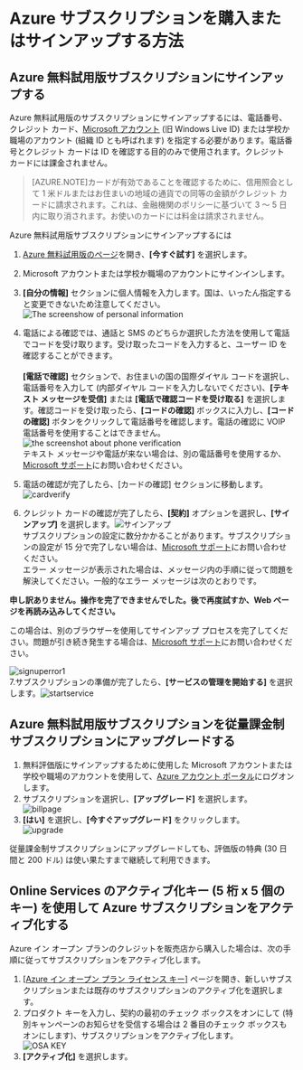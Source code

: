 <properties
	pageTitle="Azure サブスクリプションを購入またはサインアップする | Microsoft Azure"
	description="Azure サブスクリプションを購入またはサインアップする方法について説明します。"
	services="billing"
	documentationCenter=""
	authors="genlin"
	manager="jarrettr"
	editor="meerak"
	tags="billing"
	/>

<tags
	ms.service="billing"
	ms.workload="na"
	ms.tgt_pltfrm="na"
	ms.devlang="na"
	ms.topic="article"
	ms.date="10/20/2015"
	ms.author="genli"/>

# Azure サブスクリプションを購入またはサインアップする方法

## Azure 無料試用版サブスクリプションにサインアップする
Azure 無料試用版のサブスクリプションにサインアップするには、電話番号、クレジット カード、[Microsoft アカウント](https://www.microsoft.com/ja-JP/account/faq.aspx) (旧 Windows Live ID) または学校か職場のアカウント (組織 ID とも呼ばれます) を指定する必要があります。電話番号とクレジット カードは ID を確認する目的のみで使用されます。クレジット カードには課金されません。

>[AZURE.NOTE]カードが有効であることを確認するために、信用照会として 1 米ドルまたはお住まいの地域の通貨での同等の金額がクレジット カードに請求されます。これは、金融機関のポリシーに基づいて 3 ～ 5 日内に取り消されます。お使いのカードには料金は請求されません。

Azure 無料試用版サブスクリプションにサインアップするには

1. [Azure 無料試用版のページ](https://azure.microsoft.com/ja-JP/pricing/free-trial/)を開き、**[今すぐ試す]** を選択します。

2. Microsoft アカウントまたは学校か職場のアカウントにサインインします。

3. **[自分の情報]** セクションに個人情報を入力します。国は、いったん指定すると変更できないため注意してください。![The screenshow of personal information](./media/billing-buy-sign-up-azure-subscription/AboutYou.png)

4. 電話による確認では、通話と SMS のどちらか選択した方法を使用して電話でコードを受け取ります。受け取ったコードを入力すると、ユーザー ID を確認することができます。</br></br>**[電話で確認]** セクションで、お住まいの国の国際ダイヤル コードを選択し、電話番号を入力して (内部ダイヤル コードを入力しないでください)、**[テキスト メッセージを受信]** または **[電話で確認コードを受け取る]** を選択します。確認コードを受け取ったら、**[コードの確認]** ボックスに入力し、**[コードの確認]** ボタンをクリックして電話番号を確認します。電話の確認に VOIP 電話番号を使用することはできません。</br> ![the screenshot about phone verification](./media/billing-buy-sign-up-azure-subscription/PhoneVerify.png)</br>テキスト メッセージや電話が来ない場合は、別の電話番号を使用するか、[Microsoft サポート](https://ms.portal.azure.com/#blade/Microsoft_Azure_Support/HelpAndSupportBlade)にお問い合わせください。</br>
5. 電話の確認が完了したら、[カードの確認] セクションに移動します。![cardverify](./media/billing-buy-sign-up-azure-subscription/VardVerify.png)</br>
6. クレジット カードの確認が完了したら、**[契約]** オプションを選択し、**[サインアップ]** を選択します。![サインアップ](./media/billing-buy-sign-up-azure-subscription/Signup.png)</br>サブスクリプションの設定に数分かかることがあります。サブスクリプションの設定が 15 分で完了しない場合は、[Microsoft サポート](https://ms.portal.azure.com/#blade/Microsoft_Azure_Support/HelpAndSupportBlade)にお問い合わせください。</br>エラー メッセージが表示された場合は、メッセージ内の手順に従って問題を解決してください。一般的なエラー メッセージは次のとおりです。

**申し訳ありません。操作を完了できませんでした。後で再度試すか、Web ページを再読み込みしてください。** </br>

この場合は、別のブラウザーを使用してサインアップ プロセスを完了してください。問題が引き続き発生する場合は、[Microsoft サポート](https://ms.portal.azure.com/#blade/Microsoft_Azure_Support/HelpAndSupportBlade)にお問い合わせください。

![signuperror1](./media/billing-buy-sign-up-azure-subscription/signuperror1.png)</br>7.サブスクリプションの準備が完了したら、**[サービスの管理を開始する]** を選択します。![startservice](./media/billing-buy-sign-up-azure-subscription/startservice.png)

## Azure 無料試用版サブスクリプションを従量課金制サブスクリプションにアップグレードする

1. 無料評価版にサインアップするために使用した Microsoft アカウントまたは学校や職場のアカウントを使用して、[Azure アカウント ポータル](https://account.windowsazure.com/subscriptions)にログオンします。
2. サブスクリプションを選択し、**[アップグレード]** を選択します。</br>![billpage](./media/billing-buy-sign-up-azure-subscription/billpage.png)
3. **[はい]** を選択し、**[今すぐアップグレード]** をクリックします。</br>![upgrade](./media/billing-buy-sign-up-azure-subscription/Upgrade.png)

従量課金制サブスクリプションにアップグレードしても、評価版の特典 (30 日間と 200 ドル) は使い果たすまで継続して利用できます。

## Online Services のアクティブ化キー (5 桁 x 5 個のキー) を使用して Azure サブスクリプションをアクティブ化する

Azure イン オープン プランのクレジットを販売店から購入した場合は、次の手順に従ってサブスクリプションをアクティブ化します。

1. [[Azure イン オープン プラン ライセンス キー]](http://azure.microsoft.com/offers/ms-azr-0111p/) ページを開き、新しいサブスクリプションまたは既存のサブスクリプションのアクティブ化を選択します。
2. プロダクト キーを入力し、契約の最初のチェック ボックスをオンにして (特別キャンペーンのお知らせを受信する場合は 2 番目のチェック ボックスもオンにします)、サブスクリプションをアクティブ化します。</br>![OSA KEY](./media/billing-buy-sign-up-azure-subscription/OSAkey.png)
3. **[アクティブ化]** を選択します。

<!---HONumber=Nov15_HO2-->